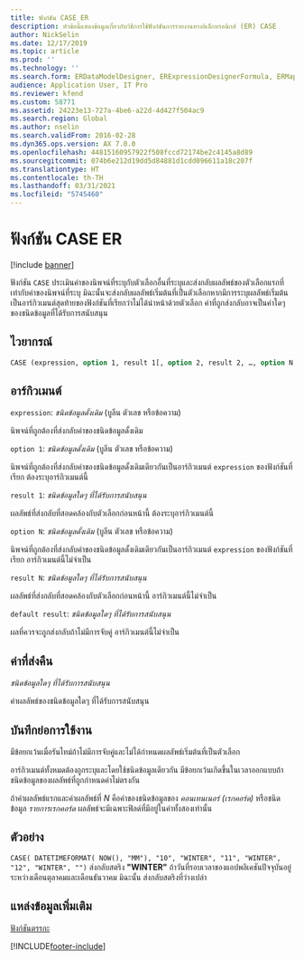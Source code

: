 ```yaml
---
title: ฟังก์ชัน CASE ER
description: หัวข้อนี้แสดงข้อมูลเกี่ยวกับวิธีการใช้ฟังก์ชันการรายงานทางอิเล็กทรอนิกส์ (ER) CASE
author: NickSelin
ms.date: 12/17/2019
ms.topic: article
ms.prod: ''
ms.technology: ''
ms.search.form: ERDataModelDesigner, ERExpressionDesignerFormula, ERMappedFormatDesigner, ERModelMappingDesigner
audience: Application User, IT Pro
ms.reviewer: kfend
ms.custom: 58771
ms.assetid: 24223e13-727a-4be6-a22d-4d427f504ac9
ms.search.region: Global
ms.author: nselin
ms.search.validFrom: 2016-02-28
ms.dyn365.ops.version: AX 7.0.0
ms.openlocfilehash: 44815160957922f508fccd72174be2c4145a8d89
ms.sourcegitcommit: 074b6e212d19dd5d84881d1cdd096611a18c207f
ms.translationtype: HT
ms.contentlocale: th-TH
ms.lasthandoff: 03/31/2021
ms.locfileid: "5745460"
---
```

# <a name="case-er-function"></a>ฟังก์ชัน CASE ER

[!include [banner](../includes/banner.md)]

ฟังก์ชัน `CASE` ประเมินค่าของนิพจน์ที่ระบุกับตัวเลือกอื่นที่ระบุและส่งกลับผลลัพธ์ของตัวเลือกแรกที่เท่ากับค่าของนิพจน์ที่ระบุ มิฉะนั้นจะส่งกลับผลลัพธ์เริ่มต้นที่เป็นตัวเลือกหากมีการระบุผลลัพธ์เริ่มต้นเป็นอาร์กิวเมนต์สุดท้ายของฟังก์ชันที่เรียกว่าไม่ได้นำหน้าด้วยตัวเลือก ค่าที่ถูกส่งกลับอาจเป็นค่าใดๆ ของชนิดข้อมูลที่ได้รับการสนับสนุน

## <a name="syntax"></a>ไวยากรณ์

```vb
CASE (expression, option 1, result 1[, option 2, result 2, …, option N, result N, default result])
```

## <a name="arguments"></a>อาร์กิวเมนต์

`expression`: *ชนิดข้อมูลดั้งเดิม* (บูลีน ตัวเลข หรือข้อความ)

นิพจน์ที่ถูกต้องที่ส่งกลับค่าของชนิดข้อมูลดั้งเดิม

`option 1`: *ชนิดข้อมูลดั้งเดิม* (บูลีน ตัวเลข หรือข้อความ)

นิพจน์ที่ถูกต้องที่ส่งกลับค่าของชนิดข้อมูลดั้งเดิมเดียวกันเป็นอาร์กิวเมนต์ `expression` ของฟังก์ชันที่เรียก ต้องระบุอาร์กิวเมนต์นี้

`result 1`: *ชนิดข้อมูลใดๆ ที่ได้รับการสนับสนุน*

ผลลัพธ์ที่ส่งกลับที่สอดคล้องกับตัวเลือกก่อนหน้านี้ ต้องระบุอาร์กิวเมนต์นี้

`option N`: *ชนิดข้อมูลดั้งเดิม* (บูลีน ตัวเลข หรือข้อความ)

นิพจน์ที่ถูกต้องที่ส่งกลับค่าของชนิดข้อมูลดั้งเดิมเดียวกันเป็นอาร์กิวเมนต์ `expression` ของฟังก์ชันที่เรียก อาร์กิวเมนต์นี้ไม่จำเป็น

`result N`: *ชนิดข้อมูลใดๆ ที่ได้รับการสนับสนุน*

ผลลัพธ์ที่ส่งกลับที่สอดคล้องกับตัวเลือกก่อนหน้านี้ อาร์กิวเมนต์นี้ไม่จำเป็น

`default result`: *ชนิดข้อมูลใดๆ ที่ได้รับการสนับสนุน*

ผลที่ควรจะถูกส่งกลับถ้าไม่มีการจับคู่ อาร์กิวเมนต์นี้ไม่จำเป็น

## <a name="return-values"></a>ค่าที่ส่งคืน

*ชนิดข้อมูลใดๆ ที่ได้รับการสนับสนุน*

ค่าผลลัพธ์ของชนิดข้อมูลใดๆ ที่ได้รับการสนับสนุน

## <a name="usage-notes"></a>บันทึกย่อการใช้งาน

มีข้อยกเว้นเมื่อรันไทม์ถ้าไม่มีการจับคู่และไม่ได้กำหนดผลลัพธ์เริ่มต้นที่เป็นตัวเลือก

อาร์กิวเมนต์ทั้งหมดต้องถูกระบุและโดยใช้ชนิดข้อมูลเดียวกัน มีข้อยกเว้นเกิดขึ้นในเวลาออกแบบถ้าชนิดข้อมูลของผลลัพธ์ที่ถูกกำหนดค่าไม่ตรงกัน

ถ้าค่าผลลัพธ์แรกและค่าผลลัพธ์ที่ *N* คือค่าของชนิดข้อมูลของ *คอนเทนเนอร์ (เรกคอร์ด)* หรือชนิดข้อมูล *รายการเรกคอร์ด* ผลลัพธ์จะมีเฉพาะฟิลด์ที่มีอยู่ในค่าทั้งสองเท่านั้น

## <a name="example"></a>ตัวอย่าง

`CASE( DATETIMEFORMAT( NOW(), "MM"), "10", "WINTER", "11", "WINTER", "12", "WINTER", "")` ส่งกลับสตริง **"WINTER"** ถ้าวันที่รอบเวลาของแอปพลิเคชันปัจจุบันอยู่ระหว่างเดือนตุลาคมและเดือนธันวาคม มิฉะนั้น ส่งกลับสตริงที่ว่างเปล่า

## <a name="additional-resources"></a>แหล่งข้อมูลเพิ่มเติม

[ฟังก์ชันตรรกะ](er-functions-category-logical.md)


[!INCLUDE[footer-include](../../../includes/footer-banner.md)]
